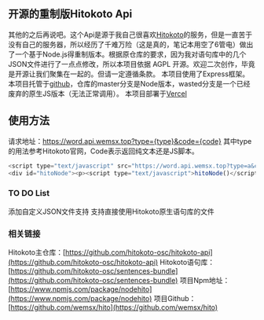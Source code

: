 ## 开源的重制版Hitokoto Api
其他的之后再说吧。这个Api是源于我自己很喜欢[Hitokoto](https://hitokoto.cn)的服务，但是一直苦于没有自己的服务器，所以经历了千难万险（这是真的，笔记本用空了6管电）做出了一个基于Node.js得重制版本。根据原仓库的要求，因为我对语句库中的几个JSON文件进行了一点点修改，所以本项目依据 AGPL 开源。欢迎二次创作，毕竟是开源让我们聚集在一起的。但请一定遵循条款。
本项目使用了Express框架。
本项目托管于[github](https://github.com/hito)，仓库的master分支是Node版本，wasted分支是一个已经废弃的原生JS版本（无法正常调用）。
本项目部署于[Vercel](https://vercel.com)

## 使用方法
请求地址：https://word.api.wemsx.top?type={type}&code={code}
其中type的用法参考Hitokoto官网，Code表示返回纯文本还是JS脚本。
```javascript
<script type="text/javascript" src="https://word.api.wemsx.top?type=a&code=js"></script>
<div id="hitoNode"><p><script type="text/javascript">hitoNode()</script></p></div>
```
### TO DO List
添加自定义JSON文件支持
支持直接使用Hitokoto原生语句库的文件

### 相关链接
Hitokoto主仓库：[https://github.com/hitokoto-osc/hitokoto-api](https://github.com/hitokoto-osc/hitokoto-api)
Hitokoto语句库：[https://github.com/hitokoto-osc/sentences-bundle](https://github.com/hitokoto-osc/sentences-bundle)
项目Npm地址：[https://www.npmjs.com/package/nodehito](https://www.npmjs.com/package/nodehito)
项目Github：[https://github.com/wemsx/hito](https://github.com/wemsx/hito)